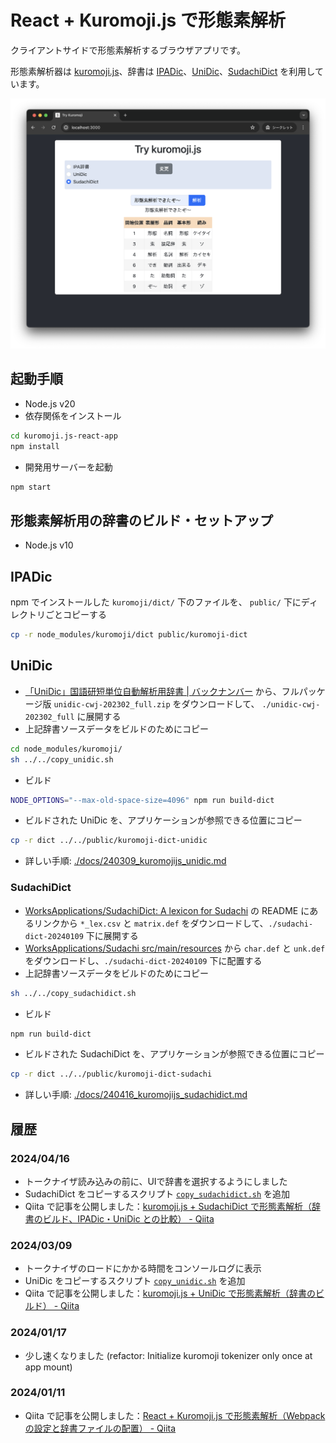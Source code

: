 # React + Kuromoji.js で形態素解析

クライアントサイドで形態素解析するブラウザアプリです。

形態素解析器は [kuromoji.js](https://github.com/takuyaa/kuromoji.js)、辞書は [IPADic](https://github.com/taku910/mecab/tree/master/mecab-ipadic)、[UniDic](https://clrd.ninjal.ac.jp/unidic/back_number.html#unidic_cwj)、[SudachiDict](https://github.com/WorksApplications/SudachiDict) を利用しています。

![ブラウザアプリのスクショ、SudachiDictが選択され、「形態/素/解析/でき/た/ぞ〜（ケイタイ/ソ/カイセキ/デキ/タ/ゾ）」という解析結果が表示されている](./docs/fig/screenshot_success_sudachidict.png)


## 起動手順
- Node.js v20
- 依存関係をインストール

```sh
cd kuromoji.js-react-app
npm install
```

- 開発用サーバーを起動

```sh
npm start
```


## 形態素解析用の辞書のビルド・セットアップ
- Node.js v10

## IPADic
npm でインストールした `kuromoji/dict/` 下のファイルを、 `public/` 下にディレクトリごとコピーする
```sh
cp -r node_modules/kuromoji/dict public/kuromoji-dict
```


## UniDic
- [「UniDic」国語研短単位自動解析用辞書 | バックナンバー](https://clrd.ninjal.ac.jp/unidic/back_number.html#unidic_cwj) から、フルパッケージ版 `unidic-cwj-202302_full.zip` をダウンロードして、 `./unidic-cwj-202302_full` に展開する
- 上記辞書ソースデータをビルドのためにコピー
```sh
cd node_modules/kuromoji/
sh ../../copy_unidic.sh
```
- ビルド
```sh
NODE_OPTIONS="--max-old-space-size=4096" npm run build-dict
```
- ビルドされた UniDic を、アプリケーションが参照できる位置にコピー
```sh
cp -r dict ../../public/kuromoji-dict-unidic
```
- 詳しい手順: [./docs/240309_kuromojijs_unidic.md](./docs/240309_kuromojijs_unidic.md)


### SudachiDict
- [WorksApplications/SudachiDict: A lexicon for Sudachi](https://github.com/WorksApplications/SudachiDict) の README にあるリンクから `*_lex.csv` と `matrix.def` をダウンロードして、`./sudachi-dict-20240109` 下に展開する
- [WorksApplications/Sudachi src/main/resources](https://github.com/WorksApplications/Sudachi/tree/develop/src/main/resources) から `char.def` と `unk.def` をダウンロードし、`./sudachi-dict-20240109` 下に配置する
- 上記辞書ソースデータをビルドのためにコピー
```sh
sh ../../copy_sudachidict.sh
```
- ビルド
```sh
npm run build-dict
```
- ビルドされた SudachiDict を、アプリケーションが参照できる位置にコピー
```sh
cp -r dict ../../public/kuromoji-dict-sudachi
```
- 詳しい手順: [./docs/240416_kuromojijs_sudachidict.md](./docs/240416_kuromojijs_sudachidict.md)


## 履歴

### 2024/04/16
- トークナイザ読み込みの前に、UIで辞書を選択するようにしました
- SudachiDict をコピーするスクリプト [`copy_sudachidict.sh`](./copy_sudachidict.sh) を追加
- Qiita で記事を公開しました：[kuromoji.js + SudachiDict で形態素解析（辞書のビルド、IPADic・UniDic との比較） - Qiita](https://qiita.com/piijey/items/2517af039bbedddec7b8)

### 2024/03/09
- トークナイザのロードにかかる時間をコンソールログに表示
- UniDic をコピーするスクリプト [`copy_unidic.sh`](./copy_unidic.sh) を追加
- Qiita で記事を公開しました：[kuromoji.js + UniDic で形態素解析（辞書のビルド） - Qiita](https://qiita.com/piijey/items/f95a0527208fdd2557bc) 

### 2024/01/17
- 少し速くなりました (refactor: Initialize kuromoji tokenizer only once at app mount)

### 2024/01/11
- Qiita で記事を公開しました：[React + Kuromoji.js で形態素解析（Webpackの設定と辞書ファイルの配置） - Qiita](https://qiita.com/piijey/items/a7ff20da2f7d7315abb0)
